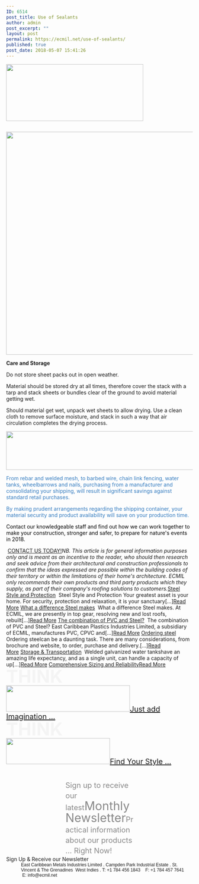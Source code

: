 ```yaml
---
ID: 6514
post_title: Use of Sealants
author: admin
post_excerpt: ""
layout: post
permalink: https://ecmil.net/use-of-sealants/
published: true
post_date: 2018-05-07 15:41:26
---
```

<span class="tve_image_frame"><img class="tve_image" style="width: 370px;" src="http://ecmil.net/master/wp-content/uploads/2016/06/master41.png" alt="" width="370" height="153" /></span>
<h2 class="tve_menu_title tve_p_center"></h2>
<span class="tve_image_frame"><a href="http://ecmil.net/master/wp-content/uploads/2018/05/FACTS1.007.jpeg" rel=""><img class="tve_image wp-image-6484" title="FACTS1.007" src="//ecmil.net/master/wp-content/uploads/2018/05/FACTS1.007.jpeg" alt="" width="600" height="600" data-id="6484" /></a></span>
<p style="text-align: left;" data-css="tve-u-1633b2045ee"><strong>Care and Storage</strong></p>
Do not store sheet packs out in open weather.

Material should be stored dry at all times, therefore cover the stack with a tarp and stack sheets or bundles clear of the ground to avoid material getting wet.

Should material get wet, unpack wet sheets to allow drying. Use a clean cloth to remove surface moisture, and stack in such a way that air circulation completes the drying process.

<span class="tve_image_frame"><a href="http://ecmil.net/master/wp-content/uploads/2018/02/directtoyou.png" rel=""><img class="tve_image wp-image-6269" title="directtoyou" src="//ecmil.net/master/wp-content/uploads/2018/02/directtoyou.png" alt="" width="600" height="104" data-id="6269" /></a></span>
<p style="text-align: left;" data-css="tve-u-1633bcb893b"><span style="color: #337bbf;" data-css="tve-u-1633bd3a482">From rebar and welded mesh, to barbed wire, chain link fencing, water tanks, wheelbarrows and nails, purchasing from a manufacturer and consolidating your shipping, will result in significant savings against standard retail purchases.</span></p>
<p style="text-align: left;" data-css="tve-u-1623fc21c93"><span style="color: #337bbf;" data-css="tve-u-1633bd3aa7d">By making prudent arrangements regarding the shipping container, your material security and product availability will save on your production time.</span></p>
<p style="text-align: left;" data-css="tve-u-1623fc21c93"><span style="color: #000000;" data-css="tve-u-1633bd3a488">Contact our knowledgeable staff and find out how we can work together to make your construction, stronger and safer, to prepare for nature's events in 2018.</span></p>
 <a class="tve_btnLink" href="http://ecmil.net/form/"><span class="tve_btn_txt" data-tve-custom-colour="12490113">CONTACT US TODAY!</span></a><em>NB. This article is for general information purposes only and is meant as an incentive to the reader, who should then research and seek advice from their architectural and construction professionals to confirm that the ideas expressed are possible within the building codes of their territory or within the limitations of their home's architecture. ECMIL only recommends their own products and third party products which they supply, as part of their company's roofing solutions to customers.</em><a href="http://ecmil.net/steel-style-and-protection/">Steel Style and Protection</a>  Steel Style and Protection Your greatest asset is your home. For security, protection and relaxation, it is your sanctuary[...]<a href="http://ecmil.net/steel-style-and-protection/">Read More</a> <a href="http://ecmil.net/what-a-difference-steel-makes/">What a difference Steel makes</a>  What a difference Steel makes. At ECMIL, we are presently in top gear, ​resolving new and lost roofs, rebuilt[...]<a href="http://ecmil.net/what-a-difference-steel-makes/">Read More</a> <a href="http://ecmil.net/the-combination-of-pvc-and-steel/">The combination of PVC and Steel?</a>  The combination of PVC and Steel? East Caribbean Plastics Industries Limited, a subsidiary of ECMIL, manufactures PVC, CPVC and[...]<a href="http://ecmil.net/the-combination-of-pvc-and-steel/">Read More</a> <a href="http://ecmil.net/ordering-steel-construction-materials/">Ordering steel</a>  Ordering steel​can be a daunting task. There are many considerations, from brochure and website, to order, purchase and delivery.[...]<a href="http://ecmil.net/ordering-steel-construction-materials/">Read More</a> <a href="http://ecmil.net/storage-transportation/">Storage &amp; Transportation</a>  Welded galvanized water tankshave an amazing life expectancy, and as a single unit, can handle a capacity of up[...]<a href="http://ecmil.net/storage-transportation/">Read More</a> <a href="http://ecmil.net/comprehensive-sizing-and-reliability/">Comprehensive Sizing and Reliability</a><a href="http://ecmil.net/comprehensive-sizing-and-reliability/">Read More</a>
<h1 class="rft tve_p_center" style="font-size: 48px; line-height: 48px; margin-top: 0px !important; margin-bottom: 0px !important; color: #f4f4f4;" data-unit="px"><span class="tve_custom_font_size rft" style="font-size: 48px;">THINK</span></h1>
<span class="tve_image_frame"><img class="tve_image" style="width: 334px;" src="http://ecmil.net/master/wp-content/uploads/2016/05/z2.png" alt="" width="334" height="71" /></span><a class="tve_btnLink" style="font-size: 20px; line-height: 20px;" href="http://ecmil.net/zincalume"><span class="tve_btn_txt" data-tve-custom-colour="99313492">Just add Imagination ...</span></a>
<h1 class="rft tve_p_center" style="font-size: 48px; line-height: 48px; margin-top: 0px !important; margin-bottom: 0px !important; color: #f4f4f4;" data-unit="px"><span class="tve_custom_font_size rft" style="font-size: 48px;">THINK</span></h1>
<span class="tve_image_frame"><img class="tve_image" style="width: 280px;" src="http://ecmil.net/master/wp-content/uploads/2016/05/c.png" alt="" width="280" height="70" /></span><a class="tve_btnLink" style="font-size: 20px; line-height: 20px;" href="http://ecmil.net/ecmil-roofing/"><span class="tve_btn_txt" data-tve-custom-colour="75049421">Find Your Style ...</span></a>
<p class="tve_p_center" style="color: #898989; font-size: 20px; line-height: 28px; margin: 40px 160px 0px !important;" data-unit="px">Sign up to receive our latest<span class="tve_custom_font_size rft" style="font-size: 32px;"><span class="italic_text">Monthly Newsletter</span></span><span class="tve_custom_font_size rft" style="font-size: 32px;"><span class="italic_text"><span class="tve_custom_font_size" style="font-size: 20px;">Practical information about our products ... Right Now!</span></span></span></p>
Sign Up &amp; Receive our Newsletter
<p class="tve_p_center" style="margin: 0px 0px 0px 40px; border: none; padding: 0px; font-size: 12px; font-family: Arial, Helvetica, sans-serif;">East Caribbean Metals Industries Limited . Campden Park Industrial Estate . St. Vincent &amp; The Grenadines  West Indies . T: +1 784 456 1843    F: +1 784 457 7641    E: info@ecmil.net</p>